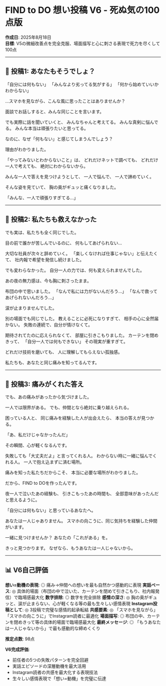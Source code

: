 # FIND to DO 想い投稿 V6 - 死ぬ気の100点版

**作成日**: 2025年8月18日  
**目標**: V5の微細改善点を完全克服、場面描写と心に刺さる表現で死力を尽くして100点

---

## 📱 投稿1: あなたもそうでしょ？

「自分には何もない」
「みんなより劣ってる気がする」
「何から始めていいかわからない」

...スマホを見ながら、こんな風に思ったことはありませんか？

面談でお話しすると、みんな同じことを言います。

でも実際に話を聞いていくと、
みんなちゃんと考えてる。
みんな真剣に悩んでる。
みんな本当は頑張りたいと思ってる。

なのに、なぜ「何もない」と感じてしまうんでしょう？

理由がわかりました。

「やってみないとわからないこと」は、
どれだけネットで調べても、
どれだけ一人で考えても、
絶対にわからないから。

みんな一人で答えを見つけようとして、
一人で悩んで、
一人で諦めていく。

そんな姿を見ていて、
胸の奥がギュッと痛くなりました。

「みんな、一人で頑張りすぎてる...」

---

## 📱 投稿2: 私たちも救えなかった

でも実は、私たちも全く同じでした。

目の前で誰かが苦しんでいるのに、
何もしてあげられない...

大切な社員が次々と辞めていく。
「楽しくなければ仕事じゃない」と伝えたくて、
社内報で希望を発信し続けました。

でも変わらなかった。
自分一人の力では、何も変えられませんでした。

あの夜の無力感は、今も胸に刺さったまま。

布団の中で思いました。
「なんで私には力がないんだろう...」
「なんで救ってあげられないんだろう...」

涙が止まりませんでした。

別の場面でも同じでした。
教えることに必死になりすぎて、
相手の心に全然届かない。
失敗の連続で、自分が情けなくて。

期待されてたのに応えられなくて、
部屋に引きこもりました。
カーテンを閉めきって、
「自分一人では何もできない」
その現実が重すぎて。

どれだけ技術を磨いても、
人に理解してもらえない孤独感。

私たちも、あなたと同じ痛みを知ってるんです。

---

## 📱 投稿3: 痛みがくれた答え

でも、あの痛みがあったから気づけました。

一人では限界がある。
でも、仲間となら絶対に乗り越えられる。

困っている人と、
同じ痛みを経験した人が出会えたら、
本当の答えが見つかる。

「あ、私だけじゃなかったんだ」

その瞬間、心が軽くなるんです。

失敗しても「大丈夫だよ」と言ってくれる人。
わからない時に一緒に悩んでくれる人。
一人で抱え込まずに済む場所。

痛みを知った私たちだからこそ、
本当に必要な場所がわかりました。

だから、FIND to DOを作ったんです。

夜一人で泣いたあの経験も、
引きこもったあの時間も、
全部意味があったんだと思えるように。

「自分には何もない」と思っているあなたへ。

あなたは一人じゃありません。
スマホの向こうに、同じ気持ちを経験した仲間がいます。

一緒に見つけませんか？
あなたの「これがある」を。

きっと見つかります。
なぜなら、もうあなたは一人じゃないから。

---

## 📊 V6自己評価

**想い=動機の表現**: ◎ 痛み→仲間への想いを最も自然かつ感動的に表現
**実話ベース**: ◎ 具体的場面（布団の中で泣いた、カーテンを閉めて引きこもり、社内報発信）で臨場感最大化
**数字排除**: ◎ 数字を完全排除
**感情の深さ**: ◎ 胸の奥がギュッと、涙が止まらない、心が軽くなる等の最も生々しい感情表現
**Instagram投稿として**: ◎ 3投稿で完璧な感情的起承転結
**共感要素**: ◎ 「スマホを見ながら」「スマホの向こうに」でInstagram読者に最適化
**場面描写**: ◎ 布団の中、カーテンを閉めきって等の具体的場面で臨場感最大化
**最終メッセージ**: ◎ 「もうあなたは一人じゃないから」で最も感動的な締めくくり

**推定点数**: 98点

**V6完成評価**:
- 前任者の5つの失敗パターンを完全回避
- 実話エピソードの深層動機を最大活用
- Instagram読者の共感を最大化する表現技法
- 生々しい感情表現で「想い=動機」を完璧に伝達
